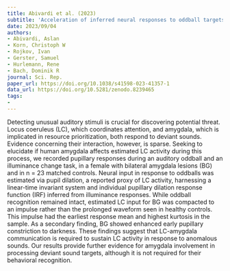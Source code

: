 ```yaml
---
title: Abivardi et al. (2023)
subtitle: 'Acceleration of inferred neural responses to oddball targets in an individual with bilateral amygdala lesion compared to healthy controls'
date: 2023/09/04
authors:
- Abivardi, Aslan
- Korn, Christoph W
- Rojkov, Ivan
- Gerster, Samuel
- Hurlemann, Rene
- Bach, Dominik R
journal: Sci. Rep.
paper_url: https://doi.org/10.1038/s41598-023-41357-1
data_url: https://doi.org/10.5281/zenodo.8239465
tags:
- 
---
```


Detecting unusual auditory stimuli is crucial for discovering potential threat. Locus coeruleus (LC), which coordinates attention, and amygdala, which is implicated in resource prioritization, both respond to deviant sounds. Evidence concerning their interaction, however, is sparse. Seeking to elucidate if human amygdala affects estimated LC activity during this process, we recorded pupillary responses during an auditory oddball and an illuminance change task, in a female with bilateral amygdala lesions (BG) and in n = 23 matched controls. Neural input in response to oddballs was estimated via pupil dilation, a reported proxy of LC activity, harnessing a linear-time invariant system and individual pupillary dilation response function (IRF) inferred from illuminance responses. While oddball recognition remained intact, estimated LC input for BG was compacted to an impulse rather than the prolonged waveform seen in healthy controls. This impulse had the earliest response mean and highest kurtosis in the sample. As a secondary finding, BG showed enhanced early pupillary constriction to darkness. These findings suggest that LC-amygdala communication is required to sustain LC activity in response to anomalous sounds. Our results provide further evidence for amygdala involvement in processing deviant sound targets, although it is not required for their behavioral recognition.
